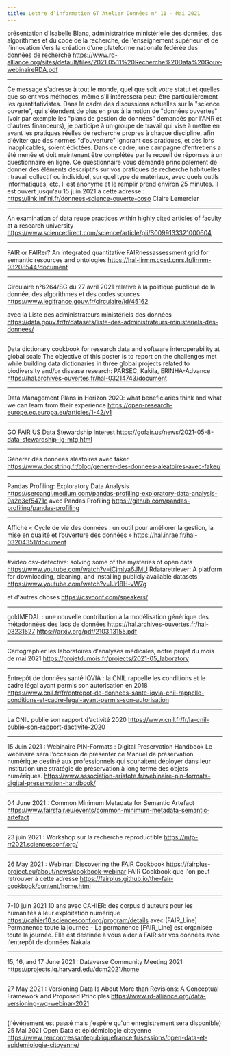 ```yaml
---
title: Lettre d’information GT Atelier Données n° 11 - Mai 2021
---
```


présentation d'Isabelle Blanc, administratrice ministérielle des données, des algorithmes et du code de la recherche, de l'enseignement supérieur et de l'innovation
Vers la création d’une plateforme nationale fédérée des données de recherche
https://www.rd-alliance.org/sites/default/files/2021.05.11%20Recherche%20Data%20Gouv-webinaireRDA.pdf

--------------------

Ce message s'adresse à tout le monde, quel que soit votre statut et quelles que soient vos méthodes, même s'il intéressera peut-être particulièrement les quantitativistes. Dans le cadre des discussions actuelles sur la "science ouverte", qui s'étendent de plus en plus à la notion de "données ouvertes" (voir par exemple les "plans de gestion de données" demandés par l'ANR et d'autres financeurs), je participe à un groupe de travail qui vise à mettre en avant les pratiques réelles de recherche propres à chaque discipline, afin d'éviter que des normes "d'ouverture" ignorant ces pratiques, et dès lors inapplicables, soient édictées.
Dans ce cadre, une campagne d'entretiens a été menée et doit maintenant être complétée par le recueil de réponses à un questionnaire en ligne. Ce questionnaire vous demande principalement de donner des éléments descriptifs sur vos pratiques de recherche habituelles : travail collectif ou individuel, sur quel type de matériaux, avec quels outils informatiques, etc. Il est anonyme et le remplir prend environ 25 minutes. Il est ouvert jusqu'au 15 juin 2021 à cette adresse : https://link.infini.fr/donnees-science-ouverte-coso
Claire Lemercier

--------------------

An examination of data reuse practices within highly cited articles of faculty at a research university
https://www.sciencedirect.com/science/article/pii/S0099133321000604

--------------------

FAIR or FAIRer? An integrated quantitative FAIRnessassessment grid for semantic resources and ontologies
https://hal-lirmm.ccsd.cnrs.fr/lirmm-03208544/document

--------------------

Circulaire n°6264/SG du 27 avril 2021 relative à la politique publique de la donnée, des algorithmes et des codes sources
https://www.legifrance.gouv.fr/circulaire/id/45162

avec la Liste des administrateurs ministériels des données
https://data.gouv.fr/fr/datasets/liste-des-administrateurs-ministeriels-des-donnees/

--------------------

Data dictionary cookbook for research data and software interoperability at global scale
The objective of this poster is to report on the challenges met while building data dictionaries in three global projects related to biodiversity and/or disease research: PARSEC, Kakila, ERINHA-Advance
https://hal.archives-ouvertes.fr/hal-03214743/document

--------------------

Data Management Plans in Horizon 2020: what beneficiaries think and what we can learn from their experience
https://open-research-europe.ec.europa.eu/articles/1-42/v1

--------------------

GO FAIR US Data Stewardship Interest
https://gofair.us/news/2021-05-8-data-stewardship-ig-mtg.html

--------------------

Générer des données aléatoires avec faker
https://www.docstring.fr/blog/generer-des-donnees-aleatoires-avec-faker/

--------------------

Pandas Profiling: Exploratory Data Analysis
https://sercangl.medium.com/pandas-profiling-exploratory-data-analysis-9a2e3ef5471c
avec Pandas Profiling https://github.com/pandas-profiling/pandas-profiling

--------------------

Affiche « Cycle de vie des données : un outil pour améliorer la gestion, la mise en qualité et l’ouverture des données »
https://hal.inrae.fr/hal-03204351/document

--------------------

#video
csv-detective: solving some of the mysteries of open data
https://www.youtube.com/watch?v=iCjmiya6JMU
Rdataretriever: A platform for downloading, cleaning, and installing publicly available datasets
https://www.youtube.com/watch?v=lJr18H-vW7g

et d'autres choses https://csvconf.com/speakers/

--------------------

goldMEDAL : une nouvelle contribution à la modélisation générique des métadonnées des lacs de données
https://hal.archives-ouvertes.fr/hal-03231527
https://arxiv.org/pdf/2103.13155.pdf

--------------------

Cartographier les laboratoires d'analyses médicales, notre projet du mois de mai 2021
https://projetdumois.fr/projects/2021-05_laboratory

--------------------

Entrepôt de données santé IQVIA : la CNIL rappelle les conditions et le cadre légal ayant permis son autorisation en 2018
https://www.cnil.fr/fr/entrepot-de-donnees-sante-iqvia-cnil-rappelle-conditions-et-cadre-legal-ayant-permis-son-autorisation

--------------------

La CNIL publie son rapport d’activité 2020
https://www.cnil.fr/fr/la-cnil-publie-son-rapport-dactivite-2020

--------------------

15 Juin 2021 : Webinaire PIN-Formats : Digital Preservation Handbook
Le webinaire sera l’occasion de présenter ce Manuel de préservation numérique destiné aux professionnels qui souhaitent déployer dans leur institution une stratégie de préservation à long terme des objets numériques.
https://www.association-aristote.fr/webinaire-pin-formats-digital-preservation-handbook/

--------------------

04 June 2021 : Common Minimum Metadata for Semantic Artefact
https://www.fairsfair.eu/events/common-minimum-metadata-semantic-artefact

--------------------

23 juin 2021 : Workshop sur la recherche reproductible
https://mtp-rr2021.sciencesconf.org/

--------------------

26 May 2021 : Webinar: Discovering the FAIR Cookbook
https://fairplus-project.eu/about/news/cookbook-webinar
FAIR Cookbook que l'on peut retrouver à cette adresse https://fairplus.github.io/the-fair-cookbook/content/home.html

--------------------

7-10 juin 2021 10 ans avec CAHIER: des corpus d'auteurs pour les humanités à leur exploitation numérique
https://cahier10.sciencesconf.org/program/details
avec [FAIR_Line] Permanence toute la journée - La permanence [FAIR_Line] est organisée toute la journée. Elle est destinée à vous aider à FAIRiser vos données avec l'entrepôt de données Nakala

--------------------

15, 16, and 17 June 2021 : Dataverse Community Meeting 2021
https://projects.iq.harvard.edu/dcm2021/home

--------------------

27 May 2021 : Versioning Data Is About More than Revisions: A Conceptual Framework and Proposed Principles
https://www.rd-alliance.org/data-versioning-wg-webinar-2021

--------------------

(l'événement est passé mais j'espère qu'un enregistrement sera disponible)
25 Mai 2021 Open Data et épidémiologie citoyenne
https://www.rencontressantepubliquefrance.fr/sessions/open-data-et-epidemiologie-citoyenne/
